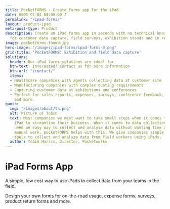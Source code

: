 ```yaml
---
title: PocketFORMS - Create forms app for the iPad
date: 0001-01-01 00:00:00 Z
permalink: "/ipad-forms/"
layout: product-ipad
meta-post-type: Product
description: Create an iPad forms app in seconds with no technical knowledge. Perfect
  for customer data capture, field surveys, exhibition stands and in retail environments.
image: pocketforms-thumb.jpg
hero-image: "/images/ipad-forms/ipad-forms-3.png"
grid-title: 'PocketFORMS: Exhibition and field data capture'
solutions:
  header: Our iPad forms solutions are ideal for
  btn-text: Interested? Contact us for more information
  btn-url: "/contact/"
  items:
  - Healthcare companies with agents collecting data at customer site
  - Manufacturing companies with complex quoting requirements
  - Capturing customer data at exhibitions and conferences
  - Perfect for sales reports, expenses, surveys, conference feedback, product returns
    and more.
quote:
  img: "/images/about/th.png"
  alt: Picture of Tobin
  text: Most companies we meet want to take small steps when it comes to using the
    iPad to streamline their business. When it comes to data collection, they just
    need an easy way to collect and analyse data without wasting time and money on
    manual work. pocketFORMS helps with this. We give companies simple and low cost
    tools to collect and analyze data from field workers using iPads.
  author: Tobin Harris, Director, Pocketworks
---
```


# iPad Forms App

A simple, low cost way to use iPads to collect data from your teams in the field.

Design your own forms for on-the-road usage, expense forms, surveys, product return forms and more.

